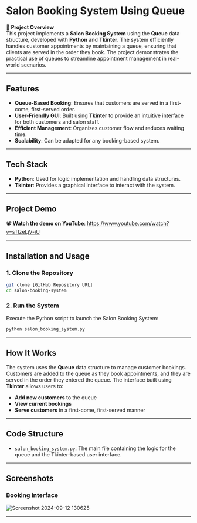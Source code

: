 
# **Salon Booking System Using Queue**

🚀 **Project Overview**  
This project implements a **Salon Booking System** using the **Queue** data structure, developed with **Python** and **Tkinter**. The system efficiently handles customer appointments by maintaining a queue, ensuring that clients are served in the order they book. The project demonstrates the practical use of queues to streamline appointment management in real-world scenarios.

---

## **Features**
- **Queue-Based Booking**: Ensures that customers are served in a first-come, first-served order.
- **User-Friendly GUI**: Built using **Tkinter** to provide an intuitive interface for both customers and salon staff.
- **Efficient Management**: Organizes customer flow and reduces waiting time.
- **Scalability**: Can be adapted for any booking-based system.

---

## **Tech Stack**
- **Python**: Used for logic implementation and handling data structures.
- **Tkinter**: Provides a graphical interface to interact with the system.

---

## **Project Demo**
📽️ **Watch the demo on YouTube**: https://www.youtube.com/watch?v=sTlzeLjV-iU  


---

## **Installation and Usage**

### **1. Clone the Repository**
```bash
git clone [GitHub Repository URL]
cd salon-booking-system
```


### **2. Run the System**
Execute the Python script to launch the Salon Booking System:
```bash
python salon_booking_system.py
```

---

## **How It Works**
The system uses the **Queue** data structure to manage customer bookings. Customers are added to the queue as they book appointments, and they are served in the order they entered the queue. The interface built using **Tkinter** allows users to:
- **Add new customers** to the queue
- **View current bookings**
- **Serve customers** in a first-come, first-served manner

---

## **Code Structure**
- `salon_booking_system.py`: The main file containing the logic for the queue and the Tkinter-based user interface.

---

## **Screenshots**
### Booking Interface  
![Screenshot 2024-09-12 130625](https://github.com/user-attachments/assets/6f44bb5f-64cd-4d6c-9eec-39ac526c42b2)

---


